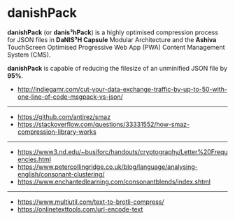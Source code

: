 # danishPack
**danishPack** (or **danis³hPack**) is a highly optimised compression process for JSON files in **DaNIS³H Capsule** Modular Architecture and the **Ashiva** TouchScreen Optimised Progressive Web App (PWA) Content Management System (CMS).

**danishPack** is capable of reducing the filesize of an unminified JSON file by **95%**.

- http://indiegamr.com/cut-your-data-exchange-traffic-by-up-to-50-with-one-line-of-code-msgpack-vs-json/
______

- https://github.com/antirez/smaz
- https://stackoverflow.com/questions/33331552/how-smaz-compression-library-works

_____

- https://www3.nd.edu/~busiforc/handouts/cryptography/Letter%20Frequencies.html
- https://www.petercollingridge.co.uk/blog/language/analysing-english/consonant-clustering/
- https://www.enchantedlearning.com/consonantblends/index.shtml

______

- https://www.multiutil.com/text-to-brotli-compress/
- https://onlinetexttools.com/url-encode-text
